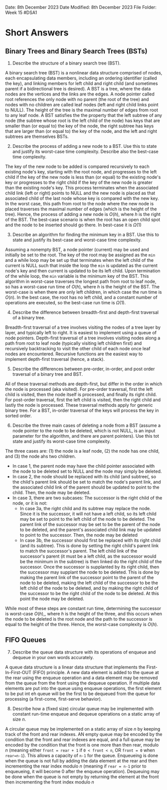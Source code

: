 Date: 8th December 2023
Date Modified: 8th December 2023
File Folder: Week 15
#DSA1

# Short Answers

## Binary Trees and Binary Search Trees (BSTs)

1. Describe the structure of a binary search tree (BST).

A binary search tree (BST) is a nonlinear data structure comprised of nodes, each encapsulating data members, including an ordering identifier (called the key), and linking members for left child and right child (and sometimes parent if a bidirectional tree is desired). A BST is a tree, where the data nodes are the vertices and the links are the edges. A node pointer called root references the only node with no parent (the root of the tree) and nodes with no children are called leaf nodes (left and right child links point to NULL). The height of the tree is the maximal number of edges from root to any leaf node. A BST satisfies the the property that the left subtree of any node (the subtree whose root is the left child of the node) has keys that are smaller than (or equal to) the key of the node, the right subtree has keys that are larger than (or equal to) the key of the node, and the left and right subtrees are themselves BSTs.

2. Describe the process of adding a new node to a BST. Use this to state and justify its worst-case time complexity. Describe also the best-case time complexity.

The key of the new node to be added is compared recursively to each existing node's key, starting with the root node, and progresses to the left child if the key of the new node is less than (or equal) to the existing node's key or progresses to the right child if the key of the new node is greater than the existing node's key. This process terminates when the associated child link (left or right) points to NULL and the new node is placed as that associated child of the last node whose key is compared with the new key. In the worst case, this path from root to the node where the new node is placed traverses the maximal number of edges (which is the height of the tree). Hence, the process of adding a new node is $O(h)$, where $h$ is the right of the BST. The best-case scenario is when the root has an open child spot and the node to be inserted should go there. In best-case it is $\Omega(1)$

3. Describe an algorithm for finding the minimum key in a BST. Use this to state and justify its best-case and worst-case time complexity.

Assuming a nonempty BST, a node pointer (current) may be used and initially be set to the root. The key of the root may be assigned as the `min` and a while loop may be set up that terminates when the left child of the current is NULL such that inside the loop the `min` is updated as the current node's key and then current is updated to be its left child. Upon termination of the while loop, the `min` variable is the minimum key of the BST. This algorithm in worst-case traverses the longest path from root to leaf node, so has a worst-case run time of $O(h)$, where $h$ is the height of the BST. The worst-case is when there are only left children, in which case the run time is $O(n)$. In the best case, the root has no left child, and a constant number of operations are executed, so the best-case run time is $\Omega (1)$. 

4. Describe the difference between breadth-first and depth-first traversal of a binary tree.

Breadth-first traversal of a tree involves visiting the nodes of a tree layer by layer, and typically left to right. It is easiest to implement using a queue of node pointers. Depth-first traversal of a tree involves visiting nodes along a path from root to leaf node (typically visiting left children first) and recursively backtracking to visit the other child of each node once leaf nodes are encountered. Recursive functions are the easiest way to implement depth-first traversal (hence, a stack).

5. Describe the differences between pre-order, in-order, and post order traversal of a binary tree and BST.

All of these traversal methods are depth-first, but differ in the order in which the node is processed (aka visited). For pre-order traversal, first the left child is visited, then the node itself is processed, and finally its right child. For post-order traversal, first the left child is visited, then the right child and lastly the node is processed. These traversal methods apply for generic binary tree. For a BST, in-order traversal of the keys will process the key in sorted order.

6. Describe the three main cases of deleting a node from a BST (assume a node pointer to the node to be deleted, which is not NULL, is an input parameter for the algorithm, and there are parent pointers). Use this tot state and justify its worst-case time complexity.

The three cases are: (1) the node is a leaf node, (2) the node has one child, and (3) the node ahs two children.
- In case 1, the parent node may have the child pointer associated with the node to be deleted set to NULL and the node may simply be deleted.
- In case 2, the node should be replaced with its child (and subtree(, so the child's parent link should be set to match the node's parent link, and the associated child link of the parent should be updated to point to the child. Then, the node may be deleted.
- In case 3, there are two subcases: The successor is the right child of the node, or it is not:
	- In case 3a, the right child and its subtree may replace the node. Since it is the successor, it will not have a left child, so its left child may be set to point to the left child of the node to be deleted. The parent link of the successor may be set to be the parent of the node to be deleted, and the parent's associated child link may be updated to point to the successor. Then, the node may be deleted
	- In case 3b, the successor should first be replaced with its right child (and its subtree). This is done by setting the right child's parent link to match the successor's parent. The left child link of the successor's parent (it must be a left child, as the successor would be the minimum in the subtree) is then linked do the right child of the successor. Once the successor is supplanted by its right child, then the successor may supplant the node to be deleted. This is done by making the parent link of the successor point to the parent of the node to be deleted, making the left child of the successor to be the left child of the node to be deleted, and by making the right child of the successor to be the right child of the node to be deleted. At this point the node may be deleted.

While most of these steps are constant run time, determining the successor is worst-case $O(h)$,, where $h$ is the height of the three, and this occurs when the node to be deleted is the root node and the path to the successor is equal to the height of the three. Hence, the worst-case complexity is $O(h)$.

## FIFO Queues

7. Describe the queue data structure with its operations of enqueue and dequeue in your own words accurately.

A queue data structure is a linear data structure that implements the First-In-First-OUT (FIFO) principle. A new data element is added to the queue at the rear using the enqueue operation and a data element may be removed from the queue from the front using the dequeue operation. If multiple data elements are put into the queue using enqueue operations, the first element to be put int eh queue will be the first to be dequeued from the queue for processing (a first-come, first-serve behavior).

8. Describe how a (fixed size) circular queue may be implemented with constant run-time enqueue and dequeue operations on a static array of size $n$.

A circular queue may be implemented on a static array of size $n$ by keeping track of the front and rear indexes. AN empty queue may be encoded by the condition that the front and rear indexes are equal, and a full queue may be encoded by the condition that the front is one more than then rear, modulo $n$ (meaning either `front = rear + 1` if `0 < front < n`, OR `front = 0` when `rear=n-1`). This allows a capacity of `n-1` for the queue. Enqueueing is done when the queue is not full by adding the data element at the rear and then incrementing the rear index modulo $n$ (meaning if `rear = n-1` prior to enqueueing, it will become 0 after the enqueue operation). Dequeuing may be done when the queue is not empty by returning the element at the front then incrementing the front index modulo $n$





























































